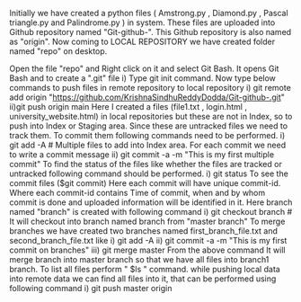 Initially we have created a python files ( Amstrong.py , Diamond.py , Pascal triangle.py and Palindrome.py ) in system. These files are uploaded into Github repository named "Git-github-". This Github repository is also named as "origin". Now coming to LOCAL REPOSITORY we have created folder named "repo" on desktop.

Open the file "repo" and Right click on it and select Git Bash.
It opens Git Bash and to create a ".git" file 
   i) Type git init command.
Now type below commands to push files in remote repository to local repository 
   i) git remote add origin "https://github.com/KrishnaSindhuReddyDodda/Git-github-.git" 
   ii)git push origin main
Here I created a files (file1.txt , login.html , university_website.html) in local repositories but these are not in Index, so to push into Index or Staging area. Since these are untracked files we need to track them. To commit them following commands need to be performed. 
   i) git add -A # Multiple files to add into Index area. For each commit we need to write a commit message 
   ii) git commit -a -m "This is my first multiple commit" 
To find the status of the files like whether the files are tracked or untracked following command should be performed. 
   i) git status To see the commit files ($git commit) Here each commit will have unique commit-id. Where each commit-id contains Time of commit, when and by whom commit is done and uploaded information will be identified in it.
Here branch named "branch" is created with following command 
   i) git checkout branch               # It will checkout into branch named branch from "master branch" To merge branches we have created two branches named first_branch_file.txt       and second_branch_file.txt like 
   i) git add -A 
   ii) git commit -a -m "This is my first commit on branches" 
   iii) git merge master From the above command It will merge branch into master branch so that we have all files into branch1 branch. 
To list all files perform " $ls " command. while pushing local data into remote data we can find all files into it, that can be performed using following command
   i) git push master origin
